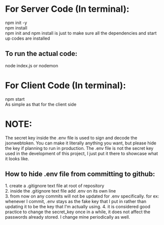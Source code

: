 <h1>For Server Code (In terminal): </h1>
npm init -y </br>
npm install </br>
npm init and npm install is just to make sure all the dependencies and start up codes are installed </br>
<h2>To run the actual code: </h2>
node index.js or nodemon </br>

<h1>For Client Code (In terminal): </h1>
npm start </br>
As simple as that for the client side</br>

<h1>NOTE: </h1>
The secret key inside the .env file is used to sign and decode the jsonwebtoken. You can make it literally anything you want, but please hide the key if planning to run in production. The .env file is not the secret key used in the development of this project, I just put it there to showcase what it looks like. </br>

<h2>How to hide .env file from committing to github:</h2>
1. create a .gitignore text file at root of repository </br>
2. inside the .gitignore text file add .env on its own line </br>
3. from now on any commits will not be updated for .env specifically. for ex: whenever I commit, .env stays as the fake key that I put in rather than updating it to be the key that I'm actually using.
4. it is considered good practice to change the secret_key once in a while, it does not affect the passwords already stored. I change mine periodically as well.
